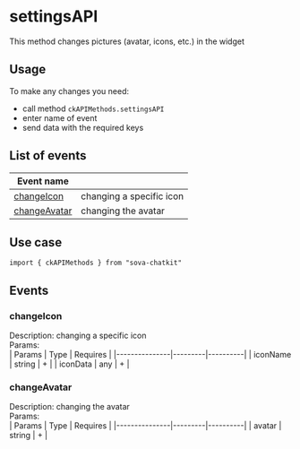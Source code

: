 # settingsAPI
This method changes pictures (avatar, icons, etc.) in the widget
 
## Usage
To make any changes you need:  
* call method `ckAPIMethods.settingsAPI`  
* enter name of event  
* send data with the required keys  

## List of events
| Event name            |                          |
|-----------------------|--------------------------|
| [changeIcon](#1)      | changing a specific icon |
| [changeAvatar](#2)    | changing the avatar      |

## Use case
```
import { ckAPIMethods } from "sova-chatkit"

```

## Events
### **changeIcon**  <a name="1"></a>
Description: changing a specific icon   
Params:  
| Params        | Type    | Requires |
|---------------|---------|----------|
| iconName      | string  | +        |
| iconData      | any     | +        |

### **changeAvatar**  <a name="2"></a>
Description: changing the avatar   
Params:  
| Params        | Type    | Requires |
|---------------|---------|----------|
| avatar        | string  | +        |
